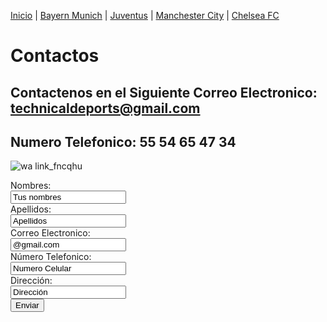 [Inicio](./index_.md) | [Bayern Munich](./Bayern.md) | [Juventus](./Juventus.md) | [Manchester City](./ManchesterCity.md) | [Chelsea FC](./Chelsea.md)


# Contactos
## Contactenos en el Siguiente Correo Electronico: technicaldeports@gmail.com
## Numero Telefonico: 55 54 65 47 34  

![wa link_fncqhu](https://user-images.githubusercontent.com/99769731/158484897-29ae74af-dcf5-4f2c-b82d-4cedae88d76a.png)


<form>
<label for="name">Nombres:</label><br>
<input type="text" id="name" name="name" value= "Tus nombres"><br>
<label for="lname">Apellidos:</label><br>
<input type="text" id="lname" name="lname" value="Apellidos"><br>
  <label for="name">Correo Electronico:</label><br>
  <input type="text" id="lname" name="lname" value="@gmail.com"><br>
  <label for="name">Número Telefonico:</label><br>
  <input type="text" id="lname" name="lname" value="Numero Celular"><br>
  <label for="name">Dirección:</label><br>
  <input type="text" id="lname" name="lname" value="Dirección"><br>
  <input type="submit" value="Enviar">
</form>

